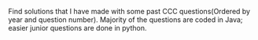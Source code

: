 Find solutions that I have made with some past CCC questions(Ordered by year and question number).
Majority of the questions are coded in Java; easier junior questions are done in python.
